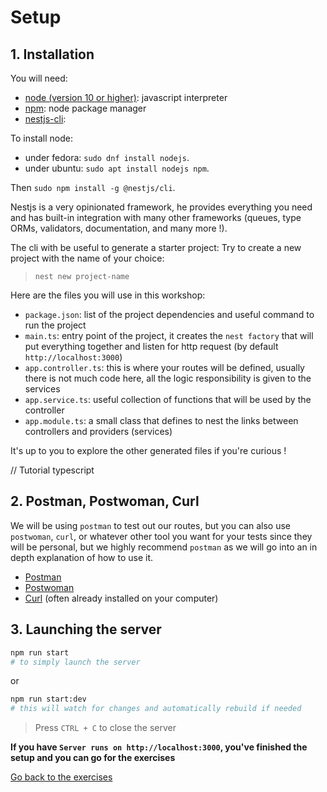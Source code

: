 # Setup

## 1. Installation

You will need:
- [node (version 10 or higher)](https://github.com/nodejs/node): javascript interpreter
- [npm](https://www.npmjs.com/): node package manager
- [nestjs-cli](https://docs.nestjs.com/cli/overview):

To install node:
- under fedora: `sudo dnf install nodejs`.
- under ubuntu: `sudo apt install nodejs npm`.

Then `sudo npm install -g @nestjs/cli`.

Nestjs is a very opinionated framework, he provides everything you need and has built-in integration with many other frameworks (queues, type ORMs, validators, documentation, and many more !).

The cli with be useful to generate a starter project:
Try to create a new project with the name of your choice:
> `nest new project-name`

Here are the files you will use in this workshop:

- `package.json`: list of the project dependencies and useful command to run the project
- `main.ts`: entry point of the project, it creates the `nest factory` that will put everything together and listen for http request (by default `http://localhost:3000`)
- `app.controller.ts`: this is where your routes will be defined, usually there is not much code here, all the logic responsibility is given to the services
- `app.service.ts`: useful collection of functions that will be used by the controller
- `app.module.ts`: a small class that defines to nest the links between controllers and providers (services)

It's up to you to explore the other generated files if you're curious !

// Tutorial typescript

## 2. Postman, Postwoman, Curl

We will be using `postman` to test out our routes, but you can also use `postwoman`, `curl`, or whatever other tool you want for your tests since they will be personal, but we highly recommend `postman` as we will go into an in depth explanation of how to use it.

- [Postman](https://www.postman.com/downloads/)
- [Postwoman](https://postwoman.io/fr/)
- [Curl](https://curl.haxx.se/) (often already installed on your computer)

## 3. Launching the server

```sh
npm run start
# to simply launch the server
```
or
```sh
npm run start:dev
# this will watch for changes and automatically rebuild if needed
```

> Press `CTRL + C` to close the server

**If you have `Server runs on http://localhost:3000`, you've finished the setup and you can go for the exercises**

[Go back to the exercises](./README.md)

